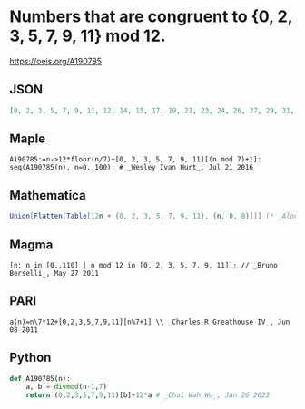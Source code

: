# Numbers that are congruent to \{0, 2, 3, 5, 7, 9, 11\} mod 12\.
https://oeis.org/A190785
## JSON
```JSON
[0, 2, 3, 5, 7, 9, 11, 12, 14, 15, 17, 19, 21, 23, 24, 26, 27, 29, 31, 33, 35, 36, 38, 39, 41, 43, 45, 47, 48, 50, 51, 53, 55, 57, 59, 60, 62, 63, 65, 67, 69, 71, 72, 74, 75, 77, 79, 81, 83, 84, 86, 87, 89, 91, 93, 95, 96, 98, 99, 101, 103, 105, 107, 108, 110]
```
## Maple
```Maple
A190785:=n->12*floor(n/7)+[0, 2, 3, 5, 7, 9, 11][(n mod 7)+1]: seq(A190785(n), n=0..100); # _Wesley Ivan Hurt_, Jul 21 2016
```
## Mathematica
```Mathematica
Union[Flatten[Table[12n + {0, 2, 3, 5, 7, 9, 11}, {n, 0, 8}]]] (* _Alonso del Arte_, Jun 11 2011 *)
```
## Magma
```Magma
[n: n in [0..110] | n mod 12 in [0, 2, 3, 5, 7, 9, 11]]; // _Bruno Berselli_, May 27 2011
```
## PARI
```PARI
a(n)=n\7*12+[0,2,3,5,7,9,11][n%7+1] \\ _Charles R Greathouse IV_, Jun 08 2011
```
## Python
```Python
def A190785(n):
    a, b = divmod(n-1,7)
    return (0,2,3,5,7,9,11)[b]+12*a # _Chai Wah Wu_, Jan 26 2023
```
